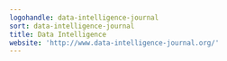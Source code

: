 ```yaml
---
logohandle: data-intelligence-journal
sort: data-intelligence-journal
title: Data Intelligence
website: 'http://www.data-intelligence-journal.org/'
---
```

